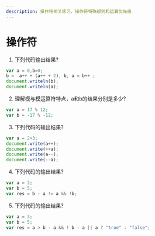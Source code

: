 ```yaml
---
description: 操作符相关练习，操作符特殊规则和运算优先级
---
```


# 操作符

1. 下列代码输出结果?
  ```js
  var a = 0,b=0;
  b =  a++ + (a++ + 2), b, a = b++ ;
  document.writeln(b);
  document.writeln(a);
  ```

2. 理解模与模运算符特点，a和b的结果分别是多少?
  ```js
  var a = 17 % 12; 
  var b = -17 % -12; 
  ```
3. 下列代码的输出结果?

  ```js
  var a = 2+3;
  document.write(a++);
  document.write(++a);
  document.write(a--);
  document.write(--a);
  ```
4. 下列代码的输出结果?

  ```js
  var a = 3;
  var b = 5;
  var res = b - a != a && !b;
  ```
5. 下列代码的输出结果?

  ```js
  var a = 3;
  var b = 5;
  var res = a > b - a && ! b - a || a ? "true" : "false";
  ```



